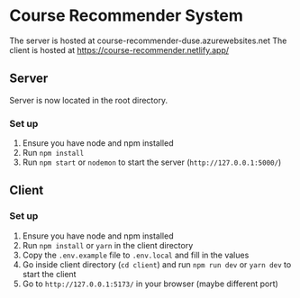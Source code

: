 # Course Recommender System
The server is hosted at course-recommender-duse.azurewebsites.net
The client is hosted at https://course-recommender.netlify.app/

## Server
Server is now located in the root directory.
### Set up
1. Ensure you have node and npm installed
2. Run `npm install`
3. Run `npm start` or `nodemon` to start the server (`http://127.0.0.1:5000/`)

## Client
### Set up
1. Ensure you have node and npm installed
2. Run `npm install` or `yarn` in the client directory
3. Copy the `.env.example` file to `.env.local` and fill in the values
4. Go inside client directory (`cd client`) and run `npm run dev` or `yarn dev` to start the client
5. Go to `http://127.0.0.1:5173/` in your browser (maybe different port)
